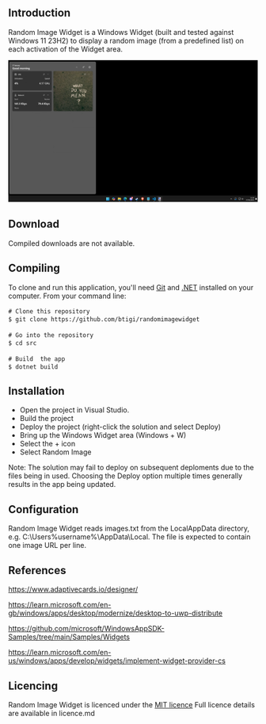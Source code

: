 ## Introduction

Random Image Widget is a Windows Widget (built and tested against Windows 11 23H2) to display a random image (from a predefined list) on each activation of the  Widget area.

![screenshot showing output](resources/screenshot.png)

## Download

Compiled downloads are not available.

## Compiling

To clone and run this application, you'll need [Git](https://git-scm.com) and [.NET](https://dotnet.microsoft.com/) installed on your computer. From your command line:

```
# Clone this repository
$ git clone https://github.com/btigi/randomimagewidget

# Go into the repository
$ cd src

# Build  the app
$ dotnet build
```

## Installation
- Open the project in Visual Studio.
- Build the project
- Deploy the project (right-click the solution and select Deploy)
- Bring up the Windows Widget area (Windows + W)
- Select the + icon
- Select Random Image

Note: The solution may fail to deploy on subsequent deploments due to the files being in used. Choosing the Deploy option multiple times generally results in the app being updated.

## Configuration

Random Image Widget reads images.txt from the LocalAppData directory, e.g. C:\Users\%username%\AppData\Local. The file is expected to contain one image URL per line.


## References
https://www.adaptivecards.io/designer/

https://learn.microsoft.com/en-gb/windows/apps/desktop/modernize/desktop-to-uwp-distribute

https://github.com/microsoft/WindowsAppSDK-Samples/tree/main/Samples/Widgets

https://learn.microsoft.com/en-us/windows/apps/develop/widgets/implement-widget-provider-cs

## Licencing

Random Image Widget is licenced under the [MIT licence](https://mit-license.org/) Full licence details are available in licence.md